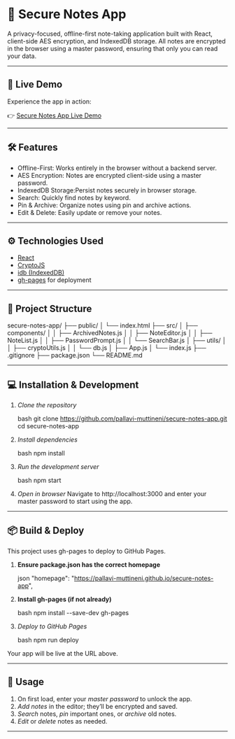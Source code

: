 # 🔐 Secure Notes App

A privacy-focused, offline-first note-taking application built with React, client-side AES encryption, and IndexedDB storage. All notes are encrypted in the browser using a master password, ensuring that only you can read your data.

---

## 🚀 Live Demo

Experience the app in action:

👉 [Secure Notes App Live Demo](http://localhost:3000/secure-notes-app/) 

---

## 🛠 Features

* Offline-First: Works entirely in the browser without a backend server.
* AES Encryption: Notes are encrypted client-side using a master password.
* IndexedDB Storage:Persist notes securely in browser storage.
* Search: Quickly find notes by keyword.
* Pin & Archive: Organize notes using pin and archive actions.
* Edit & Delete: Easily update or remove your notes.

---

## ⚙ Technologies Used

* [React](https://reactjs.org/)
* [CryptoJS](https://www.npmjs.com/package/crypto-js)
* [idb (IndexedDB)](https://www.npmjs.com/package/idb)
* [gh-pages](https://www.npmjs.com/package/gh-pages) for deployment

---

## 📁 Project Structure


secure-notes-app/
├── public/
│   └── index.html
├── src/
│   ├── components/
│   │   ├── ArchivedNotes.js
│   │   ├── NoteEditor.js
│   │   ├── NoteList.js
│   │   ├── PasswordPrompt.js
│   │   └── SearchBar.js
│   ├── utils/
│   │   ├── cryptoUtils.js
│   │   └── db.js
│   ├── App.js
│   └── index.js
├── .gitignore
├── package.json
└── README.md


---

## 💻 Installation & Development

1. *Clone the repository*

   bash
   git clone https://github.com/pallavi-muttineni/secure-notes-app.git
   cd secure-notes-app
   

2. *Install dependencies*

   bash
   npm install
   

3. *Run the development server*

   bash
   npm start
   

4. *Open in browser*
   Navigate to http://localhost:3000 and enter your master password to start using the app.

---

## 📦 Build & Deploy

This project uses gh-pages to deploy to GitHub Pages.

1. **Ensure package.json has the correct homepage**

   json
   "homepage": "https://pallavi-muttineni.github.io/secure-notes-app",
   

2. **Install gh-pages (if not already)**

   bash
   npm install --save-dev gh-pages
   

3. *Deploy to GitHub Pages*

   bash
   npm run deploy
   

Your app will be live at the URL above.

---

## 🔐 Usage

1. On first load, enter your *master password* to unlock the app.
2. *Add notes* in the editor; they’ll be encrypted and saved.
3. *Search* notes, *pin* important ones, or *archive* old notes.
4. *Edit* or *delete* notes as needed.

---

